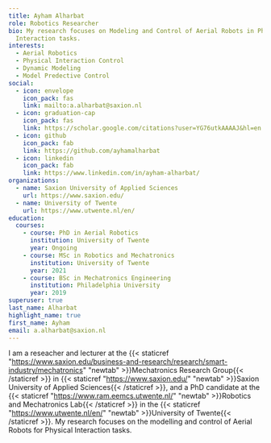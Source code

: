 ```yaml
---
title: Ayham Alharbat
role: Robotics Researcher
bio: My research focuses on Modeling and Control of Aerial Robots in Physical
  Interaction tasks.
interests:
  - Aerial Robotics
  - Physical Interaction Control
  - Dynamic Modeling
  - Model Predective Control
social:
  - icon: envelope
    icon_pack: fas
    link: mailto:a.alharbat@saxion.nl
  - icon: graduation-cap
    icon_pack: fas
    link: https://scholar.google.com/citations?user=YG76utkAAAAJ&hl=en
  - icon: github
    icon_pack: fab
    link: https://github.com/ayhamalharbat
  - icon: linkedin
    icon_pack: fab
    link: https://www.linkedin.com/in/ayham-alharbat/
organizations:
  - name: Saxion University of Applied Sciences
    url: https://www.saxion.edu/
  - name: University of Twente
    url: https://www.utwente.nl/en/
education:
  courses:
    - course: PhD in Aerial Robotics
      institution: University of Twente
      year: Ongoing
    - course: MSc in Robotics and Mechatronics
      institution: University of Twente
      year: 2021
    - course: BSc in Mechatronics Engineering
      institution: Philadelphia University
      year: 2019
superuser: true
last_name: Alharbat
highlight_name: true
first_name: Ayham
email: a.alharbat@saxion.nl
---
```


I am a reseacher and lecturer at the {{< staticref "https://www.saxion.edu/business-and-research/research/smart-industry/mechatronics" "newtab" >}}Mechatronics Research Group{{< /staticref >}} in {{< staticref "https://www.saxion.edu/" "newtab" >}}Saxion University of Applied Sciences{{< /staticref >}}, and a PhD candidate at the {{< staticref "https://www.ram.eemcs.utwente.nl/" "newtab" >}}Robotics and Mechatronics Lab{{< /staticref >}} in the {{< staticref "https://www.utwente.nl/en/" "newtab" >}}University of Twente{{< /staticref >}}. My research focuses on the modelling and control of Aerial Robots for Physical Interaction tasks.